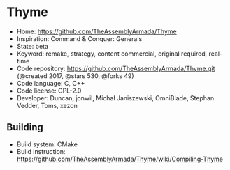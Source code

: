 # Thyme

- Home: https://github.com/TheAssemblyArmada/Thyme
- Inspiration: Command & Conquer: Generals
- State: beta
- Keyword: remake, strategy, content commercial, original required, real-time
- Code repository: https://github.com/TheAssemblyArmada/Thyme.git (@created 2017, @stars 530, @forks 49)
- Code language: C, C++
- Code license: GPL-2.0
- Developer: Duncan, jonwil, Michał Janiszewski, OmniBlade, Stephan Vedder, Toms, xezon

## Building

- Build system: CMake
- Build instruction: https://github.com/TheAssemblyArmada/Thyme/wiki/Compiling-Thyme
